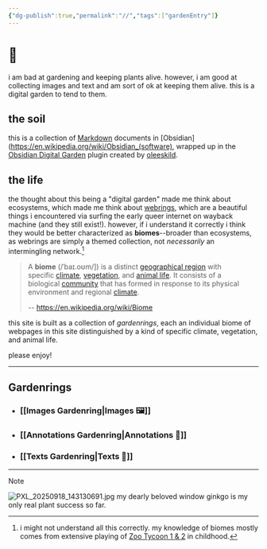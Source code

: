 ```yaml
---
{"dg-publish":true,"permalink":"//","tags":["gardenEntry"]}
---
```


# 🏡

i am bad at gardening and keeping plants alive. however, i am good at collecting images and text and am sort of ok at keeping them alive. this is a digital garden to tend to them.

## the soil

this is a collection of [Markdown](https://en.wikipedia.org/wiki/Markdown) documents in [Obsidian](https://en.wikipedia.org/wiki/Obsidian_(software), wrapped up in the [Obsidian Digital Garden](https://dg-docs.ole.dev/) plugin created by [oleeskild](https://github.com/oleeskild/obsidian-digital-garden).

## the life

the thought about this being a "digital garden" made me think about ecosystems, which made me think about [webrings](https://en.wikipedia.org/wiki/Webring), which are a beautiful things i encountered via surfing the early queer internet on wayback machine (and they still exist!). however, if i understand it correctly i think they would be better characterized as **biomes**--broader than ecosystems, as webrings are simply a themed collection, not *necessarily* an intermingling network.[^1]

> A **biome** (/ˈbaɪ.oʊm/]) is a distinct [geographical region](https://en.wikipedia.org/wiki/Geographical_region "Geographical region") with specific [climate](https://en.wikipedia.org/wiki/Climate "Climate"), [vegetation](https://en.wikipedia.org/wiki/Vegetation "Vegetation"), and [animal life](https://en.wikipedia.org/wiki/Animal_life "Animal life"). It consists of a biological [community](https://en.wikipedia.org/wiki/Community_\(ecology\) "Community (ecology)") that has formed in response to its physical environment and regional [climate](https://en.wikipedia.org/wiki/Climate "Climate").
> 
> -- https://en.wikipedia.org/wiki/Biome

this site is built as a collection of *gardenrings*, each an individual biome of webpages in this site distinguished by a kind of specific climate, vegetation, and animal life.

please enjoy!

---

## Gardenrings

- ### [[Images Gardenring\|Images 🖼️]]
- ### [[Annotations Gardenring\|Annotations 📑]]
- ### [[Texts Gardenring\|Texts 📖]]

---

> [!NOTE]
> ![PXL_20250918_143130691.jpg](/img/user/Home%20attachments/PXL_20250918_143130691.jpg)
> my dearly beloved window ginkgo is my only real plant success so far.

[^1]: i might not understand all this correctly. my knowledge of biomes mostly comes from extensive playing of [Zoo Tycoon 1 & 2](https://en.wikipedia.org/wiki/Zoo_Tycoon) in childhood.
